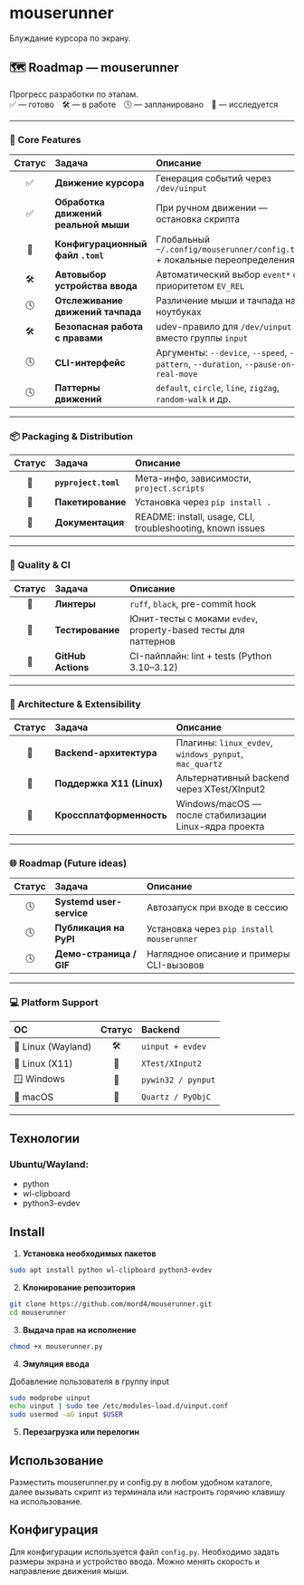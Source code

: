 # mouserunner

Блуждание курсора по экрану.

## 🗺️ Roadmap — mouserunner

Прогресс разработки по этапам.  
✅ — готово 🛠 — в работе 🕓 — запланировано 🚧 — исследуется

---

### 🧩 Core Features
| Статус | Задача | Описание |
|:------:|:-------|:----------|
| ✅ | **Движение курсора** | Генерация событий через `/dev/uinput` |
| ✅ | **Обработка движений реальной мыши** | При ручном движении — остановка скрипта |
| 🚧 | **Конфигурационный файл `.toml`** | Глобальный `~/.config/mouserunner/config.toml` + локальные переопределения |
| 🛠 | **Автовыбор устройства ввода** | Автоматический выбор `event*` с приоритетом `EV_REL` |
| 🕓 | **Отслеживание движений тачпада** | Различение мыши и тачпада на ноутбуках |
| 🛠 | **Безопасная работа с правами** | udev-правило для `/dev/uinput` вместо группы `input` |
| 🕓 | **CLI-интерфейс** | Аргументы: `--device`, `--speed`, `--pattern`, `--duration`, `--pause-on-real-move` |
| 🕓 | **Паттерны движений** | `default`, `circle`, `line`, `zigzag`, `random-walk` и др. |

---

### 📦 Packaging & Distribution
| Статус | Задача | Описание |
|:------:|:-------|:----------|
| 🚧 | **`pyproject.toml`** | Мета-инфо, зависимости, `project.scripts` |
| 🚧 | **Пакетирование** | Установка через `pip install .` |
| 🚧 | **Документация** | README: install, usage, CLI, troubleshooting, known issues |

---

### 🧪 Quality & CI
| Статус | Задача | Описание |
|:------:|:-------|:----------|
| 🚧 | **Линтеры** | `ruff`, `black`, pre-commit hook |
| 🚧 | **Тестирование** | Юнит-тесты с моками `evdev`, property-based тесты для паттернов |
| 🚧 | **GitHub Actions** | CI-пайплайн: lint + tests (Python 3.10–3.12) |

---

### 🧱 Architecture & Extensibility
| Статус | Задача | Описание |
|:------:|:-------|:----------|
| 🚧 | **Backend-архитектура** | Плагины: `linux_evdev`, `windows_pynput`, `mac_quartz` |
| 🚧 | **Поддержка X11 (Linux)** | Альтернативный backend через XTest/XInput2 |
| 🚧 | **Кроссплатформенность** | Windows/macOS — после стабилизации Linux-ядра проекта |

---

### 🌐 Roadmap (Future ideas)
| Статус | Задача | Описание |
|:------:|:-------|:----------|
| 🕓 | **Systemd user-service** | Автозапуск при входе в сессию |
| 🕓 | **Публикация на PyPI** | Установка через `pip install mouserunner` |
| 🕓 | **Демо-страница / GIF** | Наглядное описание и примеры CLI-вызовов |

---

### 💻 Platform Support
| ОС | Статус | Backend |
|:--|:--:|:--|
| 🐧 Linux (Wayland) | 🛠 | `uinput + evdev` |
| 🐧 Linux (X11) | 🚧 | `XTest/XInput2` |
| 🪟 Windows | 🚧 | `pywin32 / pynput` |
| 🍎 macOS | 🚧 | `Quartz / PyObjC` |

---

## Технологии

### Ubuntu/Wayland:
- python
- wl-clipboard
- python3-evdev

## Install

1. **Установка необходимых пакетов**
```bash
sudo apt install python wl-clipboard python3-evdev
```
2. **Клонирование репозитория**
```bash
git clone https://github.com/mord4/mouserunner.git
cd mouserunner
```
3. **Выдача прав на исполнение**
```bash
chmod +x mouserunner.py
```
4. **Эмуляция ввода**

Добавление пользователя в группу input
```bash
sudo modprobe uinput
echo uinput | sudo tee /etc/modules-load.d/uinput.conf
sudo usermod -aG input $USER
```
5. **Перезагрузка или перелогин**

## Использование

Разместить mouserunner.py и config.py в любом удобном каталоге, далее вызывать скрипт из терминала или настроить горячию клавишу на использование.

## Конфигурация

Для конфигурации используется файл `config.py`.
Необходимо задать размеры экрана и устройство ввода.
Можно менять скорость и направление движения мыши.
